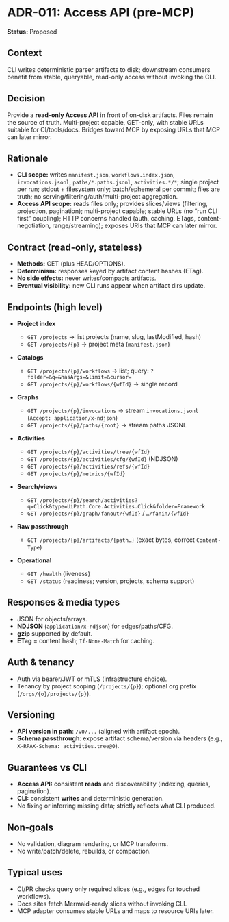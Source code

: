 # ADR-011: Access API (pre-MCP)

**Status:** Proposed

## Context

CLI writes deterministic parser artifacts to disk; downstream consumers benefit from stable, queryable, read-only access without invoking the CLI.

## Decision

Provide a **read-only Access API** in front of on-disk artifacts. Files remain the source of truth. Multi-project capable, GET-only, with stable URLs suitable for CI/tools/docs. Bridges toward MCP by exposing URLs that MCP can later mirror.

## Rationale

* **CLI scope:** writes `manifest.json`, `workflows.index.json`, `invocations.jsonl`, `paths/*.paths.jsonl`, `activities.*/*`; single project per run; stdout + filesystem only; batch/ephemeral per commit; files are truth; no serving/filtering/auth/multi-project aggregation.
* **Access API scope:** reads files only; provides slices/views (filtering, projection, pagination); multi-project capable; stable URLs (no “run CLI first” coupling); HTTP concerns handled (auth, caching, ETags, content-negotiation, range/streaming); exposes URIs that MCP can later mirror.

## Contract (read-only, stateless)

* **Methods:** GET (plus HEAD/OPTIONS).
* **Determinism:** responses keyed by artifact content hashes (ETag).
* **No side effects:** never writes/compacts artifacts.
* **Eventual visibility:** new CLI runs appear when artifact dirs update.

## Endpoints (high level)

* **Project index**

  * `GET /projects` → list projects (name, slug, lastModified, hash)
  * `GET /projects/{p}` → project meta (`manifest.json`)
* **Catalogs**

  * `GET /projects/{p}/workflows` → list; query: `?folder=&q=&hasArgs=&limit=&cursor=`
  * `GET /projects/{p}/workflows/{wfId}` → single record
* **Graphs**

  * `GET /projects/{p}/invocations` → stream `invocations.jsonl` (`Accept: application/x-ndjson`)
  * `GET /projects/{p}/paths/{root}` → stream paths JSONL
* **Activities**

  * `GET /projects/{p}/activities/tree/{wfId}`
  * `GET /projects/{p}/activities/cfg/{wfId}` (NDJSON)
  * `GET /projects/{p}/activities/refs/{wfId}`
  * `GET /projects/{p}/metrics/{wfId}`
* **Search/views**

  * `GET /projects/{p}/search/activities?q=Click&type=UiPath.Core.Activities.Click&folder=Framework`
  * `GET /projects/{p}/graph/fanout/{wfId}` / `…/fanin/{wfId}`
* **Raw passthrough**

  * `GET /projects/{p}/artifacts/{path…}` (exact bytes, correct `Content-Type`)
* **Operational**

  * `GET /health` (liveness)
  * `GET /status` (readiness; version, projects, schema support)

## Responses & media types

* JSON for objects/arrays.
* **NDJSON** (`application/x-ndjson`) for edges/paths/CFG.
* **gzip** supported by default.
* **ETag** = content hash; `If-None-Match` for caching.

## Auth & tenancy

* Auth via bearer/JWT or mTLS (infrastructure choice).
* Tenancy by project scoping (`/projects/{p}`); optional org prefix (`/orgs/{o}/projects/{p}`).

## Versioning

* **API version in path**: `/v0/...` (aligned with artifact epoch).
* **Schema passthrough**: expose artifact schema/version via headers (e.g., `X-RPAX-Schema: activities.tree@0`).

## Guarantees vs CLI

* **Access API:** consistent **reads** and discoverability (indexing, queries, pagination).
* **CLI:** consistent **writes** and deterministic generation.
* No fixing or inferring missing data; strictly reflects what CLI produced.

## Non-goals

* No validation, diagram rendering, or MCP transforms.
* No write/patch/delete, rebuilds, or compaction.

## Typical uses

* CI/PR checks query only required slices (e.g., edges for touched workflows).
* Docs sites fetch Mermaid-ready slices without invoking CLI.
* MCP adapter consumes stable URLs and maps to resource URIs later.
